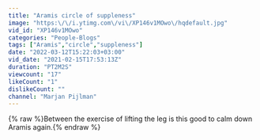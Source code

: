 ```yaml
---
title: "Aramis circle of suppleness"
image: "https:\/\/i.ytimg.com\/vi\/XP146v1MOwo\/hqdefault.jpg"
vid_id: "XP146v1MOwo"
categories: "People-Blogs"
tags: ["Aramis","circle","suppleness"]
date: "2022-03-12T15:22:03+03:00"
vid_date: "2021-02-15T17:53:13Z"
duration: "PT2M2S"
viewcount: "17"
likeCount: "1"
dislikeCount: ""
channel: "Marjan Pijlman"
---
```

{% raw %}Between the exercise of lifting the leg is this good to calm down Aramis again.{% endraw %}
